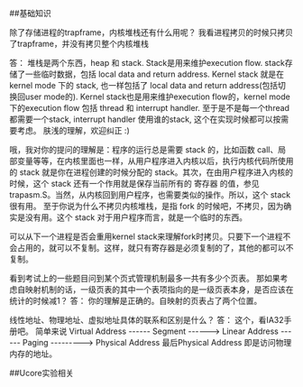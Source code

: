 ##基础知识

除了存储进程的trapframe，内核堆栈还有什么用呢？ 
我看进程拷贝的时候只拷贝了trapframe，并没有拷贝整个内核堆栈

答：
堆栈是两个东西，heap 和 stack. 
Stack是用来维护execution flow. stack存储了一些临时数据，包括 local data and return address. 
Kernel stack 就是在kernel mode 下的 stack, 也一样包括了 local data and return 
address(包括切换回user mode的). Kernel stack也是用来维护execution flow的，kernel mode 下的execution flow 包括 thread 和 interrupt handler. 
至于是不是每一个thread都需要一个stack, interrupt handler 使用谁的stack, 这个在实现时候都可以按需要考虑。 
肤浅的理解，欢迎纠正 :)

哦，我对你的提问的理解是：程序的运行总是需要 stack 的，比如函数 call、局部变量等等，在内核里面也一样，从用户程序进入内核以后，执行内核代码所使用的 stack 就是你在进程创建的时候分配的 stack。其次，在由用户程序进入内核的时候，这个 stack 还有一个作用就是保存当前所有的 寄存器 的值，参见 trapasm.S。当然，从内核回到用户程序，也需要类似的操作。所以，这个 stack 很有用。
至于你说为什么不拷贝内核堆栈，是指 fork 的时候吧，不拷贝，因为确实是没有用。这个 stack 对于用户程序而言，就是一个临时的东西。 

可以从下一个进程是否会重用kernel stack来理解fork时拷贝。只要下一个进程不会占用的，就可以不复制。这样，就只有寄存器是必须复制的了，其他的都可以不复制。


看到考试上的一些题目问到某个页式管理机制最多一共有多少个页表。 
那如果考虑自映射机制的话，一级页表的其中一个表项指向的是一级页表本身，是否应该在统计的时候减1？
答：
你的理解是正确的。自映射的页表占了两个位置。 


线性地址、物理地址、虚拟地址具体的联系和区别是什么？
答：
这个，看IA32手册吧。
简单来说
Virtual Address ------ Segment ------>
Linear Address ------ Paging --------->
Physical Address
最后Physical Address 即是访问物理内存的地址。


##Ucore实验相关

